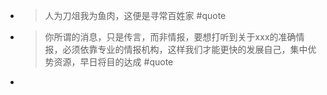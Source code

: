 - >人为刀俎我为鱼肉，这便是寻常百姓家 #quote
- >你所谓的消息，只是传言，而非情报，要想打听到关于xxx的准确情报，必须依靠专业的情报机构，这样我们才能更快的发展自己，集中优势资源，早日将目的达成 #quote
-
